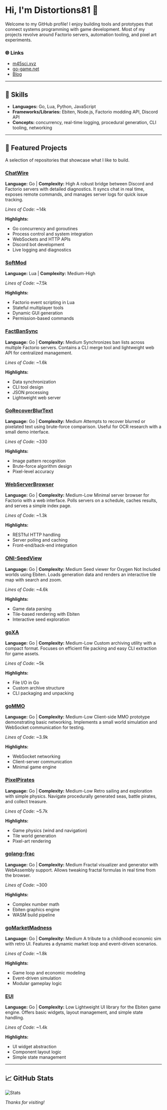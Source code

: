 # Hi, I'm Distortions81 👋

Welcome to my GitHub profile! I enjoy building tools and prototypes that connect systems programming with game development. Most of my projects revolve around Factorio servers, automation tooling, and pixel art experiments.

### 🌐 Links
- [m45sci.xyz](https://m45sci.xyz)
- [go-game.net](http://go-game.net)
- [Blog](https://carlotto81.wixsite.com/m45-science)

---

## 🚀 Skills
- **Languages:** Go, Lua, Python, JavaScript
- **Frameworks/Libraries:** Ebiten, Node.js, Factorio modding API, Discord API
- **Concepts:** concurrency, real-time logging, procedural generation, CLI tooling, networking

---


## 🌟 Featured Projects
A selection of repositories that showcase what I like to build.

### [ChatWire](https://github.com/M45-Science/ChatWire)
**Language:** Go | **Complexity:** High
A robust bridge between Discord and Factorio servers with detailed diagnostics. It syncs chat in real time, exposes remote commands, and manages server logs for quick issue tracking.

*Lines of Code:* ~14k

**Highlights:**
- Go concurrency and goroutines
- Process control and system integration
- WebSockets and HTTP APIs
- Discord bot development
- Live logging and diagnostics

### [SoftMod](https://github.com/M45-Science/SoftMod)
**Language:** Lua | **Complexity:** Medium-High

*Lines of Code:* ~7.5k

**Highlights:**
- Factorio event scripting in Lua
- Stateful multiplayer tools
- Dynamic GUI generation
- Permission-based commands

### [FactBanSync](https://github.com/M45-Science/FactBanSync)
**Language:** Go | **Complexity:** Medium
Synchronizes ban lists across multiple Factorio servers. Contains a CLI merge tool and lightweight web API for centralized management.

*Lines of Code:* ~1.6k

**Highlights:**
- Data synchronization
- CLI tool design
- JSON processing
- Lightweight web server

### [GoRecoverBlurText](https://github.com/Distortions81/GoRecoverBlurText)
**Language:** Go | **Complexity:** Medium
Attempts to recover blurred or pixelated text using brute-force comparison. Useful for OCR research with a small demo interface.

*Lines of Code:* ~330

**Highlights:**
- Image pattern recognition
- Brute-force algorithm design
- Pixel-level accuracy

### [WebServerBrowser](https://github.com/M45-Science/WebServerBrowser)
**Language:** Go | **Complexity:** Medium-Low
Minimal server browser for Factorio with a web interface. Polls servers on a schedule, caches results, and serves a simple index page.

*Lines of Code:* ~1.3k

**Highlights:**
- RESTful HTTP handling
- Server polling and caching
- Front-end/back-end integration

### [ONI-SeedView](https://github.com/Distortions81/ONI-SeedView)
**Language:** Go | **Complexity:** Medium
Seed viewer for Oxygen Not Included worlds using Ebiten. Loads generation data and renders an interactive tile map with search and zoom.

*Lines of Code:* ~4.6k

**Highlights:**
- Game data parsing
- Tile-based rendering with Ebiten
- Interactive seed exploration

### [goXA](https://github.com/Distortions81/goXA)
**Language:** Go | **Complexity:** Medium-Low
Custom archiving utility with a compact format. Focuses on efficient file packing and easy CLI extraction for game assets.

*Lines of Code:* ~5k

**Highlights:**
- File I/O in Go
- Custom archive structure
- CLI packaging and unpacking

### [goMMO](https://github.com/Distortions81/goMMO)
**Language:** Go | **Complexity:** Medium-Low
Client-side MMO prototype demonstrating basic networking. Implements a small world simulation and WebSocket communication for testing.

*Lines of Code:* ~3.9k

**Highlights:**
- WebSocket networking
- Client-server communication
- Minimal game engine

### [PixelPirates](https://github.com/Distortions81/PixelPirates)
**Language:** Go | **Complexity:** Medium-Low
Retro sailing and exploration with simple physics. Navigate procedurally generated seas, battle pirates, and collect treasure.

*Lines of Code:* ~5.7k

**Highlights:**
- Game physics (wind and navigation)
- Tile world generation
- Pixel-art rendering

### [golang-frac](https://github.com/Distortions81/golang-frac)
**Language:** Go | **Complexity:** Medium
Fractal visualizer and generator with WebAssembly support. Allows tweaking fractal formulas in real time from the browser.

*Lines of Code:* ~300

**Highlights:**
- Complex number math
- Ebiten graphics engine
- WASM build pipeline

### [goMarketMadness](https://github.com/Distortions81/goMarketMadness)
**Language:** Go | **Complexity:** Medium
A tribute to a childhood economic sim with retro UI. Features a dynamic market loop and event-driven scenarios.

*Lines of Code:* ~1.8k

**Highlights:**
- Game loop and economic modeling
- Event-driven simulation
- Modular gameplay logic

### [EUI](https://github.com/Distortions81/EUI)
**Language:** Go | **Complexity:** Low
Lightweight UI library for the Ebiten game engine. Offers basic widgets, layout management, and simple state handling.

*Lines of Code:* ~1.4k

**Highlights:**
- UI widget abstraction
- Component layout logic
- Simple state management

---

## 📈 GitHub Stats
![Stats](https://github-readme-stats.vercel.app/api?username=Distortions81&show_icons=true&theme=dark)

_Thanks for visiting!_
